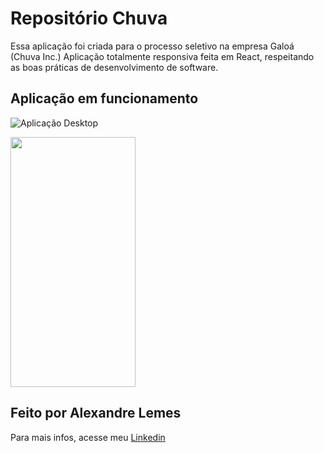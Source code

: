 # Repositório Chuva

Essa aplicação foi criada para o processo seletivo na empresa Galoá (Chuva Inc.)
Aplicação totalmente responsiva feita em React, respeitando as boas práticas de desenvolvimento de software.

## Aplicação em funcionamento

![Aplicação Desktop](./gifs/desktop.gif)

<img
src="mobile.gif"
width="200"
height="400"
/>

## Feito por Alexandre Lemes

Para mais infos, acesse meu [Linkedin](https://www.linkedin.com/in/alexandrelemes/)
